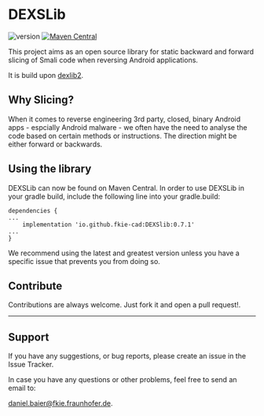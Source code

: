 # DEXSLib
![version](https://img.shields.io/badge/version-0.7.1-blue) [![Maven Central](https://maven-badges.herokuapp.com/maven-central/io.github.fkie-cad/DEXSlib/badge.svg)](https://maven-badges.herokuapp.com/maven-central/io.github.fkie-cad/DEXSlib)

This project aims as an open source library for static backward and forward slicing of Smali code when reversing Android applications. 

It is build upon [dexlib2](https://github.com/JesusFreke/smali/tree/master/dexlib2).

## Why Slicing?

When it comes to reverse engineering 3rd party, closed, binary Android apps - espcially Android malware - we often have the need to analyse the code based on certain methods or instructions. The direction might be either forward or backwards. 

## Using the library

DEXSLib can now be found on Maven Central. In order to use DEXSLib in your gradle build, include the following line into your gradle.build:
```
dependencies {
...
    implementation 'io.github.fkie-cad:DEXSlib:0.7.1'
...
}
```
We recommend using the latest and greatest version unless you have a specific issue that prevents you from doing so.


## Contribute

Contributions are always welcome. Just fork it and open a pull request!.
___

## Support

If you have any suggestions, or bug reports, please create an issue in the Issue Tracker.

In case you have any questions or other problems, feel free to send an email to:

[daniel.baier@fkie.fraunhofer.de](mailto:daniel.baier@fkie.fraunhofer.de).
